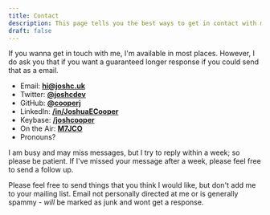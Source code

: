 ```yaml
---
title: Contact
description: This page tells you the best ways to get in contact with me!
draft: false
---
```


If you wanna get in touch with me, I'm available in most places. However, I do ask you that if you want a guaranteed longer response if you could send that as a email.

 - Email: **<a href="mailto:hi@joshc.uk" target="_blank">hi@joshc.uk</a>**
 - Twitter: **<a href="https://twitter.com/joshcdev" target="_blank">@joshcdev</a>**
 - GitHub: **<a href="https://github.com/cooperj" target="_blank">@cooperj</a>**
 - LinkedIn: **<a href="https://www.linkedin.com/in/JoshuaECooper/" target="_blank">/in/JoshuaECooper</a>**
 - Keybase: **<a href="https://keybase.io/joshcooper" target="_blank">/joshcooper</a>**
 - On the Air: **<a href="https://www.qrz.com/db/m7jco" target="_blank">M7JCO</a>**
 - Pronouns? **<pronouns />**

I am busy and may miss messages, but I try to reply within a week; so please be patient.
If I've missed your message after a week, please feel free to send a follow up.

Please feel free to send things that you think I would like, but don't add me to your mailing list.
Email not personally directed at me or is generally spammy - *will* be marked as junk and wont get a response.
